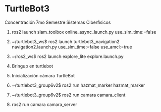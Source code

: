 # TurtleBot3
Concentración 7mo Semestre Sistemas Ciberfísicos

1.  ros2 launch slam_toolbox online_async_launch.py use_sim_time:=false 

2. ~/turtlebot3_ws$ ros2 launch turtlebot3_navigation2 navigation2.launch.py use_sim_time:=false use_amcl:=true

3. ~/ros2_ws$ ros2 launch explore_lite explore.launch.py

4. Bringup en turtlebot


5. Inicialización cámara TurtleBot
6. ~/turtlebot3_group6v2$ ros2 run hazmat_marker hazmat_marker
7. ~/turtlebot3_group6v2$ ros2 run camara camara_client 
8. ros2 run camara camara_server 

